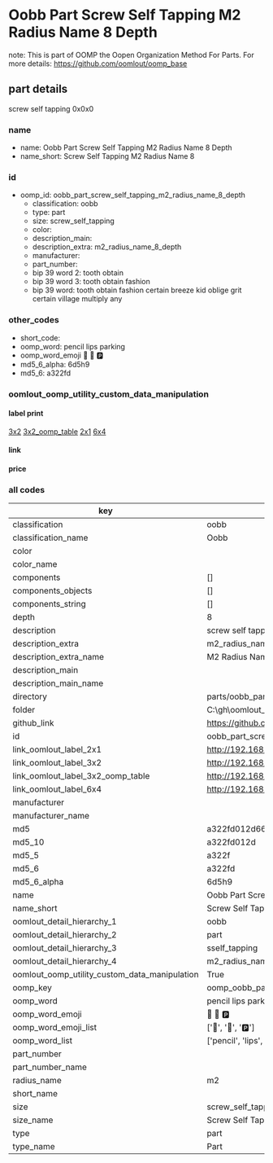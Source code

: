 # Oobb Part Screw Self Tapping M2 Radius Name 8 Depth  

note: This is part of OOMP the Oopen Organization Method For Parts. For more details: https://github.com/oomlout/oomp_base

##  part details
  



screw self tapping 0x0x0



### name
* name: Oobb Part Screw Self Tapping M2 Radius Name 8 Depth
* name_short: Screw Self Tapping M2 Radius Name 8
### id
* oomp_id: oobb_part_screw_self_tapping_m2_radius_name_8_depth
  * classification: oobb
  * type: part
  * size: screw_self_tapping
  * color: 
  * description_main: 
  * description_extra: m2_radius_name_8_depth
  * manufacturer: 
  * part_number: 
  * bip 39 word 2: tooth obtain
  * bip 39 word 3: tooth obtain fashion
  * bip 39 word: tooth obtain fashion certain breeze kid oblige grit certain village multiply any

### other_codes
* short_code: 
* oomp_word: pencil lips parking
* oomp_word_emoji :pencil: :lips: :parking:
* md5_6_alpha: 6d5h9
* md5_6: a322fd






### oomlout_oomp_utility_custom_data_manipulation
#### label print
[3x2](http://192.168.1.245:1112/?label=oomp%206d5h9)
[3x2_oomp_table](http://192.168.1.108:1112/?label=oomp%206d5h9)
[2x1](http://192.168.1.242:1112/?label=oomp%206d5h9)
[6x4](http://192.168.1.55:1112/?label=oomp%206d5h9)    

#### link

                              

#### price







### all codes 
| key | value |  
| --- | --- |  
| classification | oobb |  
| classification_name | Oobb |  
| color |  |  
| color_name |  |  
| components | [] |  
| components_objects | [] |  
| components_string | [] |  
| depth | 8 |  
| description | screw self tapping 0x0x0 |  
| description_extra | m2_radius_name_8_depth |  
| description_extra_name | M2 Radius Name 8 Depth |  
| description_main |  |  
| description_main_name |  |  
| directory | parts/oobb_part_screw_self_tapping_m2_radius_name_8_depth |  
| folder | C:\gh\oomlout_oobb_version_4_generated_parts\parts\oobb_part_screw_self_tapping_m2_radius_name_8_depth |  
| github_link | https://github.com/oomlout/oomlout_oomp_part_src/tree/main/parts/oobb_part_screw_self_tapping_m2_radius_name_8_depth |  
| id | oobb_part_screw_self_tapping_m2_radius_name_8_depth |  
| link_oomlout_label_2x1 | http://192.168.1.242:1112/?label=oomp%206d5h9 |  
| link_oomlout_label_3x2 | http://192.168.1.245:1112/?label=oomp%206d5h9 |  
| link_oomlout_label_3x2_oomp_table | http://192.168.1.108:1112/?label=oomp%206d5h9 |  
| link_oomlout_label_6x4 | http://192.168.1.55:1112/?label=oomp%206d5h9 |  
| manufacturer |  |  
| manufacturer_name |  |  
| md5 | a322fd012d66b305e90dc25aa6a62726 |  
| md5_10 | a322fd012d |  
| md5_5 | a322f |  
| md5_6 | a322fd |  
| md5_6_alpha | 6d5h9 |  
| name | Oobb Part Screw Self Tapping M2 Radius Name 8 Depth |  
| name_short | Screw Self Tapping M2 Radius Name 8 |  
| oomlout_detail_hierarchy_1 | oobb |  
| oomlout_detail_hierarchy_2 | part |  
| oomlout_detail_hierarchy_3 | sself_tapping |  
| oomlout_detail_hierarchy_4 | m2_radius_name_8_depth |  
| oomlout_oomp_utility_custom_data_manipulation | True |  
| oomp_key | oomp_oobb_part_screw_self_tapping_m2_radius_name_8_depth |  
| oomp_word | pencil lips parking |  
| oomp_word_emoji | :pencil: :lips: :parking: |  
| oomp_word_emoji_list | [':pencil:', ':lips:', ':parking:'] |  
| oomp_word_list | ['pencil', 'lips', 'parking'] |  
| part_number |  |  
| part_number_name |  |  
| radius_name | m2 |  
| short_name |  |  
| size | screw_self_tapping |  
| size_name | Screw Self Tapping |  
| type | part |  
| type_name | Part |  
